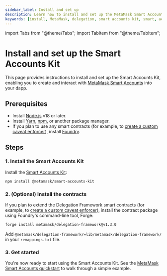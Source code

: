 ```yaml
---
sidebar_label: Install and set up
description: Learn how to install and set up the MetaMask Smart Accounts Kit.
keywords: [install, MetaMask, delegation, smart accounts kit, smart, accounts]
---
```


import Tabs from "@theme/Tabs";
import TabItem from "@theme/TabItem";

# Install and set up the Smart Accounts Kit

This page provides instructions to install and set up the Smart Accounts Kit, enabling you to create and interact with [MetaMask Smart Accounts](../concepts/smart-accounts.md) into your dapp.

## Prerequisites

- Install [Node.js](https://nodejs.org/en/blog/release/v18.18.0) v18 or later.
- Install [Yarn](https://yarnpkg.com/),
    [npm](https://docs.npmjs.com/downloading-and-installing-node-js-and-npm), or another package manager.
- If you plan to use any smart contracts (for example, to
    [create a custom caveat enforcer](/tutorials/create-custom-caveat-enforcer)),
    install [Foundry](https://book.getfoundry.sh/getting-started/installation).

## Steps

### 1. Install the Smart Accounts Kit

Install the [Smart Accounts Kit](https://www.npmjs.com/package/@metamask/smart-accounts-kit):

```bash npm2yarn
npm install @metamask/smart-accounts-kit
```

### 2. (Optional) Install the contracts

If you plan to extend the Delegation Framework smart contracts (for example, to
[create a custom caveat enforcer](/tutorials/create-custom-caveat-enforcer)), install
the contract package using Foundry's command-line tool, Forge:

```bash
forge install metamask/delegation-framework@v1.3.0
```

Add `@metamask/delegation-framework/=lib/metamask/delegation-framework/` in your `remappings.txt` file.

### 3. Get started

You're now ready to start using the Smart Accounts Kit.
See the [MetaMask Smart Accounts quickstart](smart-account-quickstart/index.md) to walk through a simple example.
